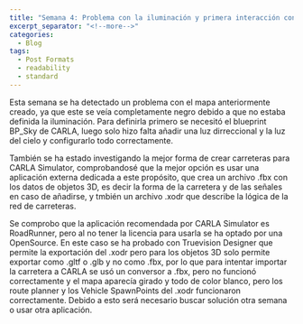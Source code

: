 ```yaml
---
title: "Semana 4: Problema con la iluminación y primera interacción con la creación de carreteras"
excerpt_separator: "<!--more-->"
categories:
  - Blog
tags:
  - Post Formats
  - readability
  - standard
---
```


Esta semana se ha detectado un problema con el mapa anteriormente creado, ya que este se veía completamente negro debido a que no estaba
definida la iluminación. Para definirla primero se necesitó el blueprint BP_Sky de CARLA, luego solo hizo falta añadir una luz dirreccional y 
la luz del cielo y configurarlo todo correctamente.

También se ha estado investigando la mejor forma de crear carreteras para CARLA Simulator, comprobandosé que la mejor opción
es usar una aplicación externa dedicada a este propósito, que crea un archivo .fbx con los datos de objetos 3D, es decir la forma de 
la carretera y de las señales en caso de añadirse, y tmbién un archivo .xodr que describe la lógica de la red de carreteras.

Se comprobo que la aplicación recomendada por CARLA Simulator es RoadRunner, pero al no tener la licencia para usarla se ha 
optado por una OpenSource. En este caso se ha probado con Truevision Designer que permite la exportación del .xodr pero para 
los objetos 3D solo permite exportar como .gltf o .glb y no como .fbx, por lo que para intentar importar la carretera a CARLA 
se usó un conversor a .fbx, pero no funcionó correctamente y el mapa aparecía girado y todo de color blanco, pero los route planner y
los Vehicle SpawnPoints del .xodr funcionaron correctamente. Debido a esto será necesario buscar solución otra semana o usar otra 
aplicación.
